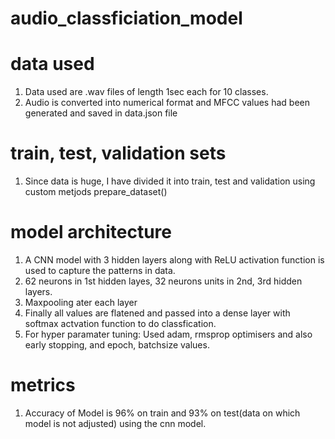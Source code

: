 # audio_classficiation_model

# data used
1. Data used are .wav files of length 1sec each for 10 classes. 
2. Audio is converted into numerical format and MFCC values had been generated and saved in data.json file

# train, test, validation sets
1. Since data is huge, I have divided it into train, test and validation using custom metjods prepare_dataset()

# model architecture
1. A CNN model with 3 hidden layers along with ReLU activation function is used to capture the patterns in data.
2. 62 neurons in 1st hidden layes, 32 neurons units in 2nd, 3rd hidden layers.
3. Maxpooling ater each layer
4. Finally all values are flatened and passed into a dense layer with softmax actvation function to do classfication. 
5. For hyper paramater tuning: Used adam, rmsprop optimisers and also early stopping, and epoch, batchsize values.


# metrics
1. Accuracy of Model is 96% on train and 93% on test(data on which model is not adjusted) using the cnn model. 

